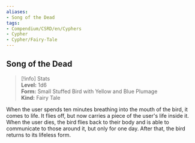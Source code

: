 ```yaml
---
aliases:
- Song of the Dead
tags:
- Compendium/CSRD/en/Cyphers
- Cypher
- Cypher/Fairy-Tale
---
```


  
## Song of the Dead  
>[!info] Stats  
> **Level:** 1d6  
> **Form:** Small Stuffed Bird with Yellow and Blue Plumage  
> **Kind:** Fairy Tale
  
When the user spends ten minutes breathing into the mouth of the bird, it comes to life. It flies off, but now carries a piece of the user's life inside it. When the user dies, the bird flies back to their body and is able to communicate to those around it, but only for one day. After that, the bird returns to its lifeless form.